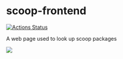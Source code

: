 # scoop-frontend

[![Actions Status](https://github.com/TSedlar/scoop-frontend/workflows/CI/badge.svg)](https://github.com/TSedlar/scoop-frontend/actions)

A web page used to look up scoop packages

[![](https://i.imgur.com/cJwERrG.png)](https://tsedlar.github.io/scoop-frontend/)
